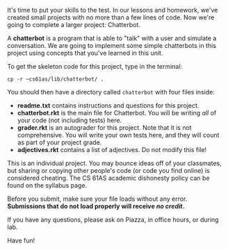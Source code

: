 It's time to put your skills to the test. In our lessons and homework, we've created small projects with no more than a few lines of code. Now we're going to complete a larger project: Chatterbot.

A **chatterbot** is a program that is able to "talk" with a
user and simulate a conversation. We are going to implement some simple
chatterbots in this project using concepts that you've learned in this unit.

To get the skeleton code for this project, type in the terminal:

```
cp -r ~cs61as/lib/chatterbot/ .
```

You should then have a directory called `chatterbot` with four files inside:

  * **readme.txt** contains instructions and questions for this project.
  * **chatterbot.rkt** is the main file for Chatterbot. You will be writing *all* of your code (not including tests) here.
  * **grader.rkt** is an autograder for this project. Note that it is not comprehensive. You will write your own tests here, and they will count as part of your project grade.
  * **adjectives.rkt** contains a list of adjectives. Do not modify this file!

This is an individual project. You may bounce ideas off of your classmates, but
sharing or copying other people's code (or code you find online) is
considered cheating. The CS 61AS academic dishonesty policy can be found on the syllabus page.

Before you submit, make sure your file loads without any error. **Submissions that do not load properly will receive *no credit*.**

If you have any questions, please ask on Piazza, in office hours, or during lab.

Have fun!

